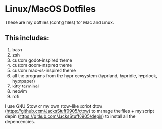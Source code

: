 # Linux/MacOS Dotfiles

These are my dotfiles (config files) for Mac and Linux.

## This includes:
1. bash
2. zsh
3. custom godot-inspired theme
4. custom doom-inspired theme
5. custom mac-os-inspired theme
6. all the programs from the hypr ecosystem (hyprland, hypridle, hyprlock, hyprpaper)
7. kitty terminal
8. neovim
9. rofi


I use GNU Stow or my own stow-like script dtow (https://github.com/JacksStuff0905/dtow) to manage the files + my script depin (https://github.com/JacksStuff0905/depin) to install all the dependencies.
